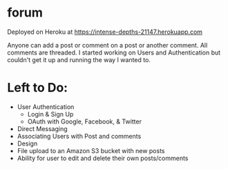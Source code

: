 # forum

Deployed on Heroku at https://intense-depths-21147.herokuapp.com

Anyone can add a post or comment on a post or another comment. All comments are threaded.
I started working on Users and Authentication but couldn't get it up and running the way I wanted to.

# Left to Do:
- User Authentication
  - Login & Sign Up
  - OAuth with Google, Facebook, & Twitter
- Direct Messaging
- Associating Users with Post and comments
- Design
- File upload to an Amazon S3 bucket with new posts
- Ability for user to edit and delete their own posts/comments
